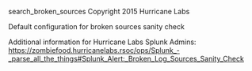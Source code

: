 search_broken_sources
Copyright 2015 Hurricane Labs

Default configuration for broken sources sanity check

Additional information for Hurricane Labs Splunk Admins:  
<https://zombiefood.hurricanelabs.rsoc/ops/Splunk_-_parse_all_the_things#Splunk_Alert:_Broken_Log_Sources_Sanity_Check>
